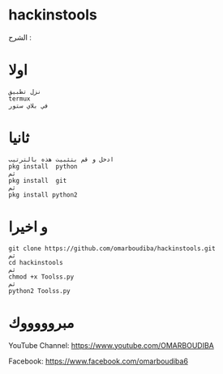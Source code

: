 # hackinstools
الشرح :
# اولا
```
نزل تطبيق
termux 
في بلاي ستور
```
# ثانيا
```
ادخل و قم بتثبيت هذه بالترتيب
pkg install  python
ثم
pkg install  git
ثم
pkg install python2
```
# و اخيرا
```
git clone https://github.com/omarboudiba/hackinstools.git
ثم
cd hackinstools
ثم
chmod +x Toolss.py
ثم 
python2 Toolss.py
```
# مبروووووك
YouTube Channel: https://www.youtube.com/OMARBOUDIBA


Facebook: https://www.facebook.com/omarboudiba6

